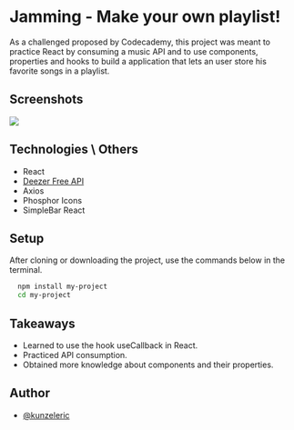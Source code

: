 
# Jamming - Make your own playlist!

As a challenged proposed by Codecademy, this project was meant to practice React by consuming a music API and to use components, properties and hooks to build a application that lets an user store his favorite songs in a playlist.


## Screenshots

<img src="https://github.com/kunzeleric/jammming-app/assets/114115220/28f03179-091f-4fea-910e-e19defc183ba" >

## Technologies \ Others

- React
- <a href="https://rapidapi.com/deezerdevs/api/deezer-1">Deezer Free API</a>
- Axios
- Phosphor Icons
- SimpleBar React

## Setup

After cloning or downloading the project, use the commands below in the terminal.

```bash
  npm install my-project
  cd my-project
```
    
## Takeaways

- Learned to use the hook useCallback in React.
- Practiced API consumption.
- Obtained more knowledge about components and their properties.

## Author

- [@kunzeleric](https://www.github.com/kunzeleric)

